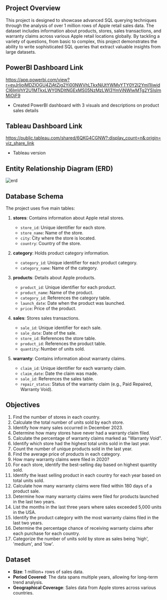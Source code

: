 ## Project Overview

This project is designed to showcase advanced SQL querying techniques through the analysis of over 1 million rows of Apple retail sales data. The dataset includes information about products, stores, sales transactions, and warranty claims across 
various Apple retail locations globally. By tackling a variety of questions, from basic to complex, this project demonstrates the ability to write sophisticated SQL queries that extract valuable insights from large datasets.

## PowerBI Dashboard Link
https://app.powerbi.com/view?r=eyJrIjoiMDZlOGU4ZjAtZjg2Yi00NWVhLTkxNjUtYWMyYTY0Y2I2YmI1IiwidCI6ImVhY2U1MTkxLWY0NDItNGExMS05NzMzLWI3YmViNWIwMTg2YSIsImMiOjF9

- Created PowerBI dashboard with 3 visuals and descriptions on product sales details

## Tableau Dashboard Link
https://public.tableau.com/shared/6QKG4CGNW?:display_count=n&:origin=viz_share_link
- Tableau version

## Entity Relationship Diagram (ERD)
![erd](https://github.com/user-attachments/assets/13df2535-4aa6-436f-a037-49eef13e77d9)

## Database Schema

The project uses five main tables:

1. **stores**: Contains information about Apple retail stores.
   - `store_id`: Unique identifier for each store.
   - `store_name`: Name of the store.
   - `city`: City where the store is located.
   - `country`: Country of the store.

2. **category**: Holds product category information.
   - `category_id`: Unique identifier for each product category.
   - `category_name`: Name of the category.

3. **products**: Details about Apple products.
   - `product_id`: Unique identifier for each product.
   - `product_name`: Name of the product.
   - `category_id`: References the category table.
   - `launch_date`: Date when the product was launched.
   - `price`: Price of the product.

4. **sales**: Stores sales transactions.
   - `sale_id`: Unique identifier for each sale.
   - `sale_date`: Date of the sale.
   - `store_id`: References the store table.
   - `product_id`: References the product table.
   - `quantity`: Number of units sold.

5. **warranty**: Contains information about warranty claims.
   - `claim_id`: Unique identifier for each warranty claim.
   - `claim_date`: Date the claim was made.
   - `sale_id`: References the sales table.
   - `repair_status`: Status of the warranty claim (e.g., Paid Repaired, Warranty Void).

## Objectives

1. Find the number of stores in each country.
2. Calculate the total number of units sold by each store.
3. Identify how many sales occurred in December 2023.
4. Determine how many stores have never had a warranty claim filed.
5. Calculate the percentage of warranty claims marked as "Warranty Void".
6. Identify which store had the highest total units sold in the last year.
7. Count the number of unique products sold in the last year.
8. Find the average price of products in each category.
9. How many warranty claims were filed in 2020?
10. For each store, identify the best-selling day based on highest quantity sold.
11. Identify the least selling product in each country for each year based on total units sold.
12. Calculate how many warranty claims were filed within 180 days of a product sale.
13. Determine how many warranty claims were filed for products launched in the last two years.
14. List the months in the last three years where sales exceeded 5,000 units in the USA.
15. Identify the product category with the most warranty claims filed in the last two years.
16. Determine the percentage chance of receiving warranty claims after each purchase for each country.
17. Categorize the number of units sold by store as sales being 'high', 'medium', and 'low'.

## Dataset

- **Size**: 1 million+ rows of sales data.
- **Period Covered**: The data spans multiple years, allowing for long-term trend analysis.
- **Geographical Coverage**: Sales data from Apple stores across various countries.
